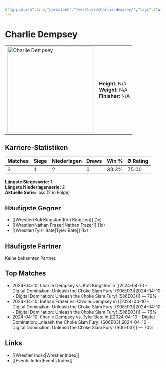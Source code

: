 ```yaml
---
{"dg-publish":true,"permalink":"/wrestler/charlie-dempsey/","tags":["wrestler"],"noteIcon":"","created":"2025-08-11T09:33:18.068+02:00"}
---
```



# Charlie Dempsey

<table>
<tr>
<td><img src="Charlie Dempsey.png" width="280" alt="Charlie Dempsey"></td>
<td>
<b>Height:</b> N/A<br>
<b>Weight:</b> N/A<br>
<b>Finisher:</b> N/A<br>
</td>
</tr>
</table>

## Karriere-Statistiken

| Matches | Siege | Niederlagen | Draws | Win % | Ø Rating |
|---------|-------|-------------|-------|-------|-----------|
| 3 | 1 | 2 | 0 | 33.3% | 75.00 |

**Längste Siegesserie:** 1<br>**Längste Niederlagenserie:** 2<br>**Aktuelle Serie:** loss (2 in Folge)


## Häufigste Gegner
- [[Wrestler/Kofi Kingston\|Kofi Kingston]] (1x)
- [[Wrestler/Nathan Frazer\|Nathan Frazer]] (1x)
- [[Wrestler/Tyler Bate\|Tyler Bate]] (1x)

## Häufigste Partner
Keine bekannten Partner.

## Top Matches
- 2024-04-10: Charlie Dempsey vs. Kofi Kingston in [[2024-04-10 - Digital Domination: Unleash the Choke Slam Fury! (S06E03)\|2024-04-10 - Digital Domination: Unleash the Choke Slam Fury! (S06E03)]] — 79%
- 2024-04-10: Nathan Frazer vs. Charlie Dempsey in [[2024-04-10 - Digital Domination: Unleash the Choke Slam Fury! (S06E03)\|2024-04-10 - Digital Domination: Unleash the Choke Slam Fury! (S06E03)]] — 76%
- 2024-04-10: Charlie Dempsey vs. Tyler Bate in [[2024-04-10 - Digital Domination: Unleash the Choke Slam Fury! (S06E03)\|2024-04-10 - Digital Domination: Unleash the Choke Slam Fury! (S06E03)]] — 70%

## Links
- [[Wrestler Index\|Wrestler Index]]
- [[Events Index\|Events Index]]
